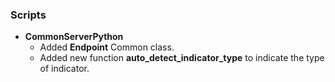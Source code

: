 ### Scripts
- __CommonServerPython__
  - Added **Endpoint** Common class.
  - Added new function **auto_detect_indicator_type** to indicate the type of indicator.